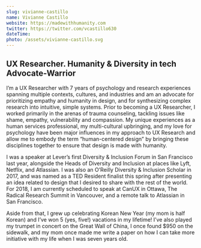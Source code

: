 ```yaml
---
slug: vivianne-castillo
name: Vivianne Castillo
website: https://madewithhumanity.com
twitter: https://twitter.com/vcastillo630
dateTime:
photo: /assets/vivianne-castillo.svg
---
```


## UX Researcher. Humanity & Diversity in tech Advocate-Warrior

I’m a UX Researcher with 7 years of psychology and research experiences spanning multiple contexts, cultures, and industries and am an advocate for prioritizing empathy and humanity in design, and for synthesizing complex research into intuitive, simple systems. Prior to becoming a UX Researcher, I worked primarily in the arenas of trauma counseling, tackling issues like shame, empathy, vulnerability and compassion. My unique experiences as a human services professional, my multi-cultural upbringing, and my love for psychology have been major influences in my approach to UX Research and allow me to embody the term “human-centered design” by bringing these disciplines together to ensure that design is made with humanity.

I was a speaker at Lever’s first Diversity & Inclusion Forum in San Francisco last year, alongside the Heads of Diversity and Inclusion at places like Lyft, Netflix, and Atlassian. I was also an O’Reilly Diversity & Inclusion Scholar in 2017, and was named as a TED Resident finalist this spring after presenting an idea related to design that I desired to share with the rest of the world. For 2018, I am currently scheduled to speak at CanUX in Ottawa, The Radical Research Summit in Vancouver, and a remote talk to Atlassian in San Francisco.

Aside from that, I grew up celebrating Korean New Year (my mom is half Korean) and I’ve won 5 (yes, five!) vacations in my lifetime! I’ve also played my trumpet in concert on the Great Wall of China, I once found $950 on the sidewalk, and my mom once made me write a paper on how I can take more initiative with my life when I was seven years old.
